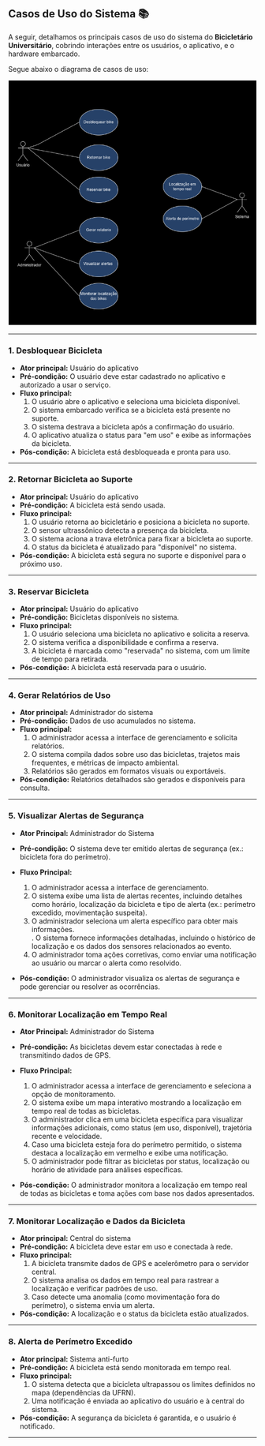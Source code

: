 ## **Casos de Uso do Sistema** 📚

A seguir, detalhamos os principais casos de uso do sistema do **Bicicletário Universitário**, cobrindo interações entre os usuários, o aplicativo, e o hardware embarcado.

Segue abaixo o diagrama de casos de uso:

![Diagrama de casos de uso](/images/casos-uso.png)

---



### **1. Desbloquear Bicicleta**
- **Ator principal:** Usuário do aplicativo  
- **Pré-condição:** O usuário deve estar cadastrado no aplicativo e autorizado a usar o serviço.  
- **Fluxo principal:**
  1. O usuário abre o aplicativo e seleciona uma bicicleta disponível.
  2. O sistema embarcado verifica se a bicicleta está presente no suporte.
  3. O sistema destrava a bicicleta após a confirmação do usuário.
  4. O aplicativo atualiza o status para "em uso" e exibe as informações da bicicleta.  
- **Pós-condição:** A bicicleta está desbloqueada e pronta para uso.

---

### **2. Retornar Bicicleta ao Suporte**
- **Ator principal:** Usuário do aplicativo  
- **Pré-condição:** A bicicleta está sendo usada.  
- **Fluxo principal:**
  1. O usuário retorna ao bicicletário e posiciona a bicicleta no suporte.
  2. O sensor ultrassônico detecta a presença da bicicleta.
  3. O sistema aciona a trava eletrônica para fixar a bicicleta ao suporte.
  4. O status da bicicleta é atualizado para "disponível" no sistema.  
- **Pós-condição:** A bicicleta está segura no suporte e disponível para o próximo uso.

---

### **3. Reservar Bicicleta**
- **Ator principal:** Usuário do aplicativo  
- **Pré-condição:** Bicicletas disponíveis no sistema.  
- **Fluxo principal:**
  1. O usuário seleciona uma bicicleta no aplicativo e solicita a reserva.
  2. O sistema verifica a disponibilidade e confirma a reserva.
  3. A bicicleta é marcada como "reservada" no sistema, com um limite de tempo para retirada.  
- **Pós-condição:** A bicicleta está reservada para o usuário.

---

### **4. Gerar Relatórios de Uso**
- **Ator principal:** Administrador do sistema  
- **Pré-condição:** Dados de uso acumulados no sistema.  
- **Fluxo principal:**
  1. O administrador acessa a interface de gerenciamento e solicita relatórios.
  2. O sistema compila dados sobre uso das bicicletas, trajetos mais frequentes, e métricas de impacto ambiental.
  3. Relatórios são gerados em formatos visuais ou exportáveis.  
- **Pós-condição:** Relatórios detalhados são gerados e disponíveis para consulta.

---

### **5. Visualizar Alertas de Segurança**
- **Ator Principal:** Administrador do Sistema  
- **Pré-condição:** O sistema deve ter emitido alertas de segurança (ex.: bicicleta fora do perímetro).  
- **Fluxo Principal:**
  1. O administrador acessa a interface de gerenciamento.  
  2. O sistema exibe uma lista de alertas recentes, incluindo detalhes como horário, localização da bicicleta e tipo de alerta (ex.: perímetro excedido, movimentação suspeita).  
  3. O administrador seleciona um alerta específico para obter mais informações.  
  . O sistema fornece informações detalhadas, incluindo o histórico de localização e os dados dos sensores relacionados ao evento.  
  5. O administrador toma ações corretivas, como enviar uma notificação ao usuário ou marcar o alerta como resolvido.  

- **Pós-condição:** O administrador visualiza os alertas de segurança e pode gerenciar ou resolver as ocorrências.

---

### **6. Monitorar Localização em Tempo Real**
- **Ator Principal:** Administrador do Sistema  
- **Pré-condição:** As bicicletas devem estar conectadas à rede e transmitindo dados de GPS.  
- **Fluxo Principal:**
  1. O administrador acessa a interface de gerenciamento e seleciona a opção de monitoramento.  
  2. O sistema exibe um mapa interativo mostrando a localização em tempo real de todas as bicicletas.  
  3. O administrador clica em uma bicicleta específica para visualizar informações adicionais, como status (em uso, disponível), trajetória recente e velocidade.  
  4. Caso uma bicicleta esteja fora do perímetro permitido, o sistema destaca a localização em vermelho e exibe uma notificação.  
  5. O administrador pode filtrar as bicicletas por status, localização ou horário de atividade para análises específicas.  

- **Pós-condição:** O administrador monitora a localização em tempo real de todas as bicicletas e toma ações com base nos dados apresentados.

---
### **7. Monitorar Localização e Dados da Bicicleta**
- **Ator principal:** Central do sistema  
- **Pré-condição:** A bicicleta deve estar em uso e conectada à rede.  
- **Fluxo principal:**
  1. A bicicleta transmite dados de GPS e acelerômetro para o servidor central.
  2. O sistema analisa os dados em tempo real para rastrear a localização e verificar padrões de uso.
  3. Caso detecte uma anomalia (como movimentação fora do perímetro), o sistema envia um alerta.  
- **Pós-condição:** A localização e o status da bicicleta estão atualizados.

---

### **8. Alerta de Perímetro Excedido**
- **Ator principal:** Sistema anti-furto  
- **Pré-condição:** A bicicleta está sendo monitorada em tempo real.  
- **Fluxo principal:**
  1. O sistema detecta que a bicicleta ultrapassou os limites definidos no mapa (dependências da UFRN).
  2. Uma notificação é enviada ao aplicativo do usuário e à central do sistema. 
- **Pós-condição:** A segurança da bicicleta é garantida, e o usuário é notificado.

---
